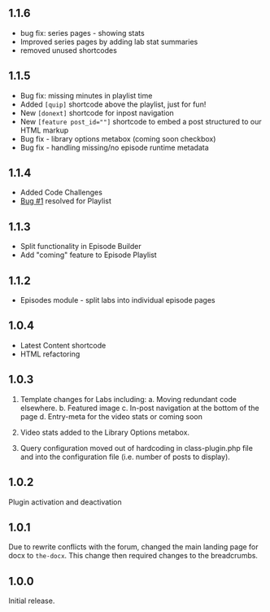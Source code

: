 ## 1.1.6

- bug fix: series pages - showing stats
- Improved series pages by adding lab stat summaries
- removed unused shortcodes

## 1.1.5

- Bug fix: missing minutes in playlist time
- Added `[quip]` shortcode above the playlist, just for fun!
- New `[donext]` shortcode for inpost navigation
- New `[feature post_id=""]` shortcode to embed a post structured to our HTML markup
- Bug fix - library options metabox (coming soon checkbox)
- Bug fix - handling missing/no episode runtime metadata 

## 1.1.4

- Added Code Challenges
- [Bug #1](https://gitlab.com/knowthecode/ktc-must-use/issues/1) resolved for Playlist

## 1.1.3

- Split functionality in Episode Builder
- Add "coming" feature to Episode Playlist

## 1.1.2

- Episodes module - split labs into individual episode pages

## 1.0.4
- Latest Content shortcode
- HTML refactoring

## 1.0.3
1. Template changes for Labs including:
a. Moving redundant code elsewhere.
b. Featured image
c. In-post navigation at the bottom of the page
d. Entry-meta for the video stats or coming soon

2. Video stats added to the Library Options metabox.

3. Query configuration moved out of hardcoding in class-plugin.php file and into the configuration file (i.e. number of posts to display).

## 1.0.2
Plugin activation and deactivation

## 1.0.1
Due to rewrite conflicts with the forum, changed the main landing page for docx to `the-docx`.  This change then required changes to the breadcrumbs.

## 1.0.0

Initial release.